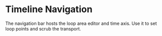 # Timeline Navigation

The navigation bar hosts the loop area editor and time axis.
Use it to set loop points and scrub the transport.
